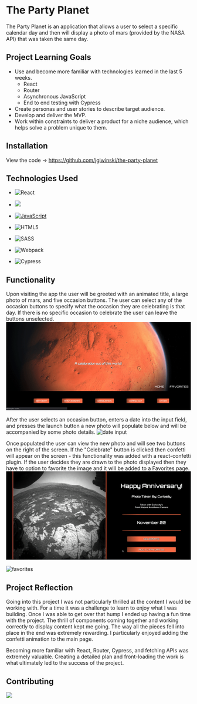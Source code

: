# The Party Planet

The Party Planet is an application that allows a user to select a specific calendar day and then will display a photo of mars (provided by the NASA API) that was taken the same day. 


## Project Learning Goals
- Use and become more familiar with technologies learned in the last 5 weeks. 
     - React 
     - Router
     - Asynchronous JavaScript
     - End to end testing with Cypress
- Create personas and user stories to describe target audience.
- Develop and deliver the MVP. 
- Work within constraints to deliver a product for a niche audience, which helps solve a problem unique to them. 

## Installation

View the code -> https://github.com/jgiwinski/the-party-planet

## Technologies Used
- ![React](https://img.shields.io/badge/react%20-%2320232a.svg?&style=for-the-badge&logo=react&logoColor=%2361DAFB)

- <img src="https://img.shields.io/badge/React_Router-CA4245?style=for-the-badge&logo=react-router&logoColor=white"/>

- [![JavaScript](https://img.shields.io/badge/javascript%20-%23323330.svg?&style=for-the-badge&logo=javascript&logoColor=%23F7DF1E)](https://www.javascript.com/)

- ![HTML5](https://img.shields.io/badge/html5%20-%23E34F26.svg?&style=for-the-badge&logo=html5&logoColor=white)

- ![SASS](https://img.shields.io/badge/SASS%20-hotpink.svg?&style=for-the-badge&logo=SASS&logoColor=white)

- ![Webpack](https://img.shields.io/badge/webpack%20-%238DD6F9.svg?&style=for-the-badge&logo=webpack&logoColor=black)

- ![Cypress](https://img.shields.io/badge/cypress%20-%2317202C.svg?&style=for-the-badge&logo=cypress&logoColor=white)

## Functionality 
Upon visiting the app the user will be greeted with an animated title, a large photo of mars, and five occasion buttons. The user can select any of the occasion buttons to specify what the occasion they are celebrating is that day. If there is no specific occasion to celebrate the user can leave the buttons unselected. 
![home](https://github.com/jgiwinski/the-party-planet/blob/master/assets/home.gif)



After the user selects an occasion button, enters a date into the input field, and presses the launch button a new photo will populate below and will be accompanied by some photo details. 
![date input](https://github.com/jgiwinski/the-party-planet/blob/master/assets/date.gif)



Once populated the user can view the new photo and will see two buttons on the right of the screen. If the "Celebrate" button is clicked then confetti will appear on the screen - this functionality was added with a react-confetti plugin. If the user decides they are drawn to the photo displayed then they have to option to favorite the image and it will be added to a Favorites page. 
![confetti](https://github.com/jgiwinski/the-party-planet/blob/master/assets/confetti.gif)

![favorites](https://github.com/jgiwinski/the-party-planet/blob/master/assets/favorites.gif)


## Project Reflection 
Going into this project I was not particularly thrilled at the content I would be working with. For a time it was a challenge to learn to enjoy what I was building. Once I was able to get over that hump I ended up having a fun time with the project. The thrill of components coming together and working correctly to display content kept me going. The way all the pieces fell into place in the end was extremely rewarding. I particularly enjoyed adding the confetti animation to the main page. 

Becoming more familiar with React, Router, Cypress, and fetching APIs was extremely valuable. Creating a detailed plan and front-loading the work is what ultimately led to the success of the project. 

## Contributing
[<img src="https://img.shields.io/badge/Github-jgiwinski-informational?style=for-the-badge&labelColor=black&logo=github&color=8B0BD5"/>][github]
<!-- Personal Definitions  -->
[github]: https://github.com/jgiwinski
